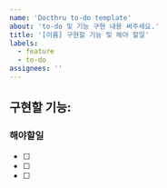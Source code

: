 ```yaml
---
name: 'Docthru to-do template'
about: 'to-do 및 기능 구현 내용 써주세요.'
title: '[이름] 구현할 기능 및 해야 할일'
labels:
  - feature
  - to-do
assignees: ''
---
```


## 구현할 기능:

### 해야할일

- [ ]
- [ ]
- [ ]
